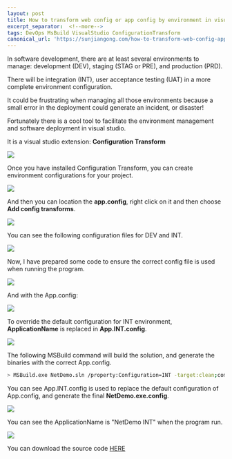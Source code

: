 ```yaml
---
layout: post
title: How to transform web config or app config by environment in visual studio
excerpt_separator:  <!--more-->
tags: DevOps MsBuild VisualStudio ConfigurationTransform
canonical_url: 'https://sunjiangong.com/how-to-transform-web-config-app-config-by-environment-visual-studio/'
---
```


In software development, there are at least several environments to manage: development (DEV), staging (STAG or PRE), and production (PRD). 

There will be integration (INT), user acceptance testing (UAT) in a more complete environment configuration.

It could be frustrating when managing all those environments because a small error in the deployment could generate an incident, or disaster!

Fortunately there is a cool tool to facilitate the environment management and software deployment in visual studio.

<!--more-->

It is a visual studio extension: **Configuration Transform**

![](./../../../assets/images/NetFrameworkConfigTransform/00_download.PNG)


Once you have installed Configuration Transform, you can create environment configurations for your project.

![](./../../../assets/images/NetFrameworkConfigTransform/01_add_profiles.PNG)

And then you can location the **app.config**, right click on it and then choose **Add config transforms**.

![](./../../../assets/images/NetFrameworkConfigTransform/02_generate.png)

You can see the following configuration files for DEV and INT.

![](./../../../assets/images/NetFrameworkConfigTransform/03_configs.png)

Now, I have prepared some code to ensure the correct config file is used when running the program.

![](./../../../assets/images/NetFrameworkConfigTransform/04_code.png)

And with the App.config:

![](./../../../assets/images/NetFrameworkConfigTransform/05_default_config.png)

To override the default configuration for INT environment, **ApplicationName** is replaced in **App.INT.config**.

![](./../../../assets/images/NetFrameworkConfigTransform/06_transform_replace.png)

The following MSBuild command will build the solution, and generate the binaries with the correct App.config.

```bash
> MSBuild.exe NetDemo.sln /property:Configuration=INT -target:clean;compile;build
```

You can see App.INT.config is used to replace the default configuration of App.config, and generate the final **NetDemo.exe.config**.

![](./../../../assets/images/NetFrameworkConfigTransform/07_build_detail.png)


You can see the ApplicationName is "NetDemo INT" when the program run.

![](./../../../assets/images/NetFrameworkConfigTransform/08_run.png)

You can download the source code [HERE](https://github.com/hellomrsun/BlogCodeSource/tree/master/src/2020-06-11_Configuration_Transform)